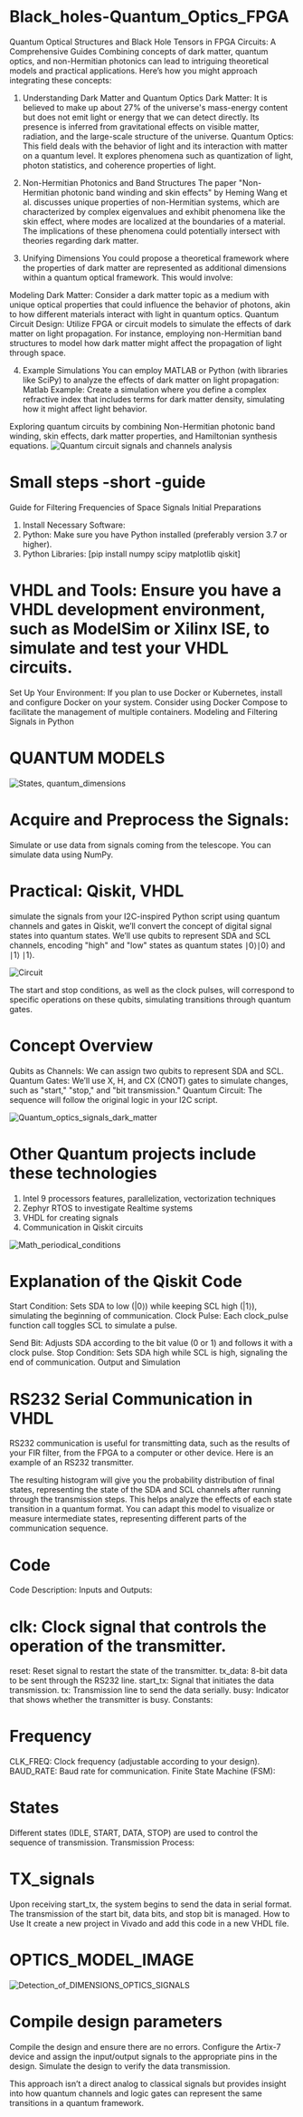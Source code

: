 # Black_holes-Quantum_Optics_FPGA
Quantum Optical Structures and Black Hole Tensors in FPGA Circuits: A Comprehensive Guides
Combining concepts of dark matter, quantum optics, and non-Hermitian photonics can lead to intriguing theoretical models and practical applications. Here’s how you might approach integrating these concepts:

1. Understanding Dark Matter and Quantum Optics
Dark Matter: It is believed to make up about 27% of the universe's mass-energy content but does not emit light or energy that we can detect directly. Its presence is inferred from gravitational effects on visible matter, radiation, and the large-scale structure of the universe.
Quantum Optics: This field deals with the behavior of light and its interaction with matter on a quantum level. It explores phenomena such as quantization of light, photon statistics, and coherence properties of light.

2. Non-Hermitian Photonics and Band Structures
The paper "Non-Hermitian photonic band winding and skin effects" by Heming Wang et al. discusses unique properties of non-Hermitian systems, which are characterized by complex eigenvalues and exhibit phenomena like the skin effect, where modes are localized at the boundaries of a material. The implications of these phenomena could potentially intersect with theories regarding dark matter.

3. Unifying Dimensions
You could propose a theoretical framework where the properties of dark matter are represented as additional dimensions within a quantum optical framework. This would involve:

Modeling Dark Matter: Consider a dark matter topic as a medium with unique optical properties that could influence the behavior of photons, akin to how different materials interact with light in quantum optics. Quantum Circuit Design: Utilize FPGA or circuit models to simulate the effects of dark matter on light propagation. For instance, employing non-Hermitian band structures to model how dark matter might affect the propagation of light through space.

4. Example Simulations
You can employ MATLAB or Python (with libraries like SciPy) to analyze the effects of dark matter on light propagation:
Matlab Example: Create a simulation where you define a complex refractive index that includes terms for dark matter density, simulating how it might affect light behavior.


Exploring quantum circuits by combining Non-Hermitian photonic band winding, skin effects, dark matter properties, and Hamiltonian synthesis equations.
![Quantum circuit signals and channels analysis](https://github.com/victor0989/Black_holes-Quantum_Optics_FPGA/blob/main/FPGA_I2C_PROTOCOL/Quantum%20Circuit.png?raw=true)

# Small steps -short -guide
Guide for Filtering Frequencies of Space Signals
Initial Preparations

1. Install Necessary Software:
2. Python: Make sure you have Python installed (preferably version 3.7 or higher).
3. Python Libraries:
[pip install numpy scipy matplotlib qiskit]

# VHDL and Tools: Ensure you have a VHDL development environment, such as ModelSim or Xilinx ISE, to simulate and test your VHDL circuits.
Set Up Your Environment:
If you plan to use Docker or Kubernetes, install and configure Docker on your system. Consider using Docker Compose to facilitate the management of multiple containers.
Modeling and Filtering Signals in Python

# QUANTUM MODELS
![States, quantum_dimensions](https://github.com/victor0989/Black_holes-Quantum_Optics_FPGA/blob/main/GNSS/Quantum_model.png?raw=true)

# Acquire and Preprocess the Signals:
Simulate or use data from signals coming from the telescope.
You can simulate data using NumPy.

# Practical: Qiskit, VHDL
simulate the signals from your I2C-inspired Python script using quantum channels and gates in Qiskit, we’ll convert the concept of digital signal states into quantum states. We’ll use qubits to represent SDA and SCL channels, encoding "high" and "low" states as quantum states 
∣0⟩∣0⟩ and ∣1⟩ ∣1⟩. 

![Circuit](https://github.com/victor0989/Black_holes-Quantum_Optics_FPGA/blob/main/Quantum_decoder_signals_GNSS.png?raw=true)


The start and stop conditions, as well as the clock pulses, will correspond to specific operations on these qubits, simulating transitions through quantum gates.

# Concept Overview
Qubits as Channels: We can assign two qubits to represent SDA and SCL.
Quantum Gates: We’ll use X, H, and CX (CNOT) gates to simulate changes, such as "start," "stop," and "bit transmission."
Quantum Circuit: The sequence will follow the original logic in your I2C script.

![Quantum_optics_signals_dark_matter](https://github.com/victor0989/Black_holes-Quantum_Optics_FPGA/blob/main/FPGA_I2C_PROTOCOL/Captura%20de%20pantalla%202024-09-22%20235917.png?raw=true)


# Other Quantum projects include these technologies
1. Intel 9 processors features, parallelization, vectorization techniques
2. Zephyr RTOS to investigate Realtime systems
3. VHDL for creating signals
4. Communication in Qiskit circuits

![Math_periodical_conditions](https://github.com/victor0989/Black_holes-Quantum_Optics_FPGA/blob/main/RS232_peripherals_analysis_signals/Periodic_conditions_math.png?raw=true)


# Explanation of the Qiskit Code

Start Condition: Sets SDA to low (|0⟩) while keeping SCL high (|1⟩), simulating the beginning of communication.
Clock Pulse: Each clock_pulse function call toggles SCL to simulate a pulse.

Send Bit: Adjusts SDA according to the bit value (0 or 1) and follows it with a clock pulse.
Stop Condition: Sets SDA high while SCL is high, signaling the end of communication.
Output and Simulation

# RS232 Serial Communication in VHDL
RS232 communication is useful for transmitting data, such as the results of your FIR filter, from the FPGA to a computer or other device. Here is an example of an RS232 transmitter.

The resulting histogram will give you the probability distribution of final states, representing the state of the SDA and SCL channels after running through the transmission steps. This helps analyze the effects of each state transition in a quantum format. You can adapt this model to visualize or measure intermediate states, representing different parts of the communication sequence.

# Code
Code Description:
Inputs and Outputs:

# clk: Clock signal that controls the operation of the transmitter.
reset: Reset signal to restart the state of the transmitter.
tx_data: 8-bit data to be sent through the RS232 line.
start_tx: Signal that initiates the data transmission.
tx: Transmission line to send the data serially.
busy: Indicator that shows whether the transmitter is busy.
Constants:

# Frequency
CLK_FREQ: Clock frequency (adjustable according to your design).
BAUD_RATE: Baud rate for communication.
Finite State Machine (FSM):

# States
Different states (IDLE, START, DATA, STOP) are used to control the sequence of transmission.
Transmission Process:

# TX_signals
Upon receiving start_tx, the system begins to send the data in serial format.
The transmission of the start bit, data bits, and stop bit is managed.
How to Use It create a new project in Vivado and add this code in a new VHDL file.

# OPTICS_MODEL_IMAGE
![Detection_of_DIMENSIONS_OPTICS_SIGNALS](https://github.com/victor0989/Black_holes-Quantum_Optics_FPGA/blob/main/RS232_peripherals_analysis_signals/OPTICS_SIGNALS_DETECTION.png?raw=true)


# Compile design parameters
Compile the design and ensure there are no errors.
Configure the Artix-7 device and assign the input/output signals to the appropriate pins in the design.
Simulate the design to verify the data transmission.

This approach isn’t a direct analog to classical signals but provides insight into how quantum channels and logic gates can represent the same transitions in a quantum framework.
